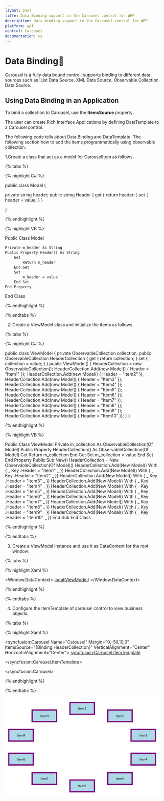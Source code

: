 ```yaml
---
layout: post
title: Data Binding support in the Carousel control for WPF
description: data binding support in the Carousel control for WPF
platform: wpf
control: Carousel
documentation: ug
---
```


# Data Binding

Carousel is a fully data bound control, supports binding to different data sources such as IList Data Source, XML Data Source, Observable Collection Data Source.

## Using Data Binding in an Application


To bind a collection to Carousel, use the **ItemsSource** property.

The user can create Rich Interface Applications by defining DataTemplate to a Carousel control.

The following code tells about Data Binding and DataTemplate.
The following section how to add the items programmatically using observable collection.

1.Create a class that act as a model for CarouselItem as follows.

{% tabs %}

{% highlight C# %}

public class Model
{

private string header;
public string Header
{
get { return header; }
set { header = value; }
}

}

{% endhighlight %}

{% highlight VB %}

Public Class Model

	Private m_header As String
	Public Property Header() As String
		Get
			Return m_header
		End Get
		Set
			m_header = value
		End Set
	End Property

End Class

{% endhighlight %}

{% endtabs %}

2.	Create a ViewModel class and initialize the items as follows.

{% tabs %}

{% highlight C# %}

public class ViewModel
{
private ObservableCollection<Model> collection;
public ObservableCollection<Model> HeaderCollection
{
get { return collection; }
set { collection = value; }
}
public ViewModel()
{
HeaderCollection = new ObservableCollection<Model>();
HeaderCollection.Add(new Model() { Header = "Item1" });
HeaderCollection.Add(new Model() { Header = "Item2" });
HeaderCollection.Add(new Model() { Header = "Item3" });
HeaderCollection.Add(new Model() { Header = "Item4" });
HeaderCollection.Add(new Model() { Header = "Item5" });
HeaderCollection.Add(new Model() { Header = "Item6" });
HeaderCollection.Add(new Model() { Header = "Item7" });
HeaderCollection.Add(new Model() { Header = "Item8" });
HeaderCollection.Add(new Model() { Header = "Item9" });
HeaderCollection.Add(new Model() { Header = "Item10" });
}
}

{% endhighlight %}

{% highlight VB %}

Public Class ViewModel
Private m_collection As ObservableCollection(Of Model)
Public Property HeaderCollection() As ObservableCollection(Of Model)
Get
Return m_collection
End Get
Set
m_collection = value
End Set
End Property
Public Sub New()
HeaderCollection = New ObservableCollection(Of Model)()
HeaderCollection.Add(New Model() With { _
Key .Header = "Item1" _
})
HeaderCollection.Add(New Model() With { _
Key .Header = "Item2" _
})
HeaderCollection.Add(New Model() With { _
Key .Header = "Item3" _
})
HeaderCollection.Add(New Model() With { _
Key .Header = "Item4" _
})
HeaderCollection.Add(New Model() With { _
Key .Header = "Item5" _
})
HeaderCollection.Add(New Model() With { _
Key .Header = "Item6" _
})
HeaderCollection.Add(New Model() With { _
Key .Header = "Item7" _
})
HeaderCollection.Add(New Model() With { _
Key .Header = "Item8" _
})
HeaderCollection.Add(New Model() With { _
Key .Header = "Item9" _
})
HeaderCollection.Add(New Model() With { _
Key .Header = "Item10" _
})
End Sub
End Class

{% endhighlight %}

{% endtabs %}

3. Create a ViewModel instance and use it as DataContext for the root window.

{% tabs %}

{% highlight Xaml %}

<Window.DataContext>
<local:ViewModel/>
</Window.DataContext>

{% endhighlight %}

{% endtabs %}

4. Configure the ItemTemplate of carousel control to view business objects.

{% tabs %}

{% highlight Xaml %}

<syncfusion:Carousel Name="Carousel"
Margin="0,-50,10,0"
ItemsSource="{Binding HeaderCollection}"
VerticalAlignment="Center"
HorizontalAlignment="Center">
<syncfusion:Carousel.ItemTemplate>
<DataTemplate>
<Border Height="50" Width="100" BorderBrush="Purple" BorderThickness="5" Background="LightBlue">
<TextBlock Text="{Binding Header}"/>
</Border>

</DataTemplate>

</syncfusion:Carousel.ItemTemplate>

</syncfusion:Carousel>

{% endhighlight %}

{% endtabs %}




![](Data-Binding_images/Data-Binding_img1.jpeg)


